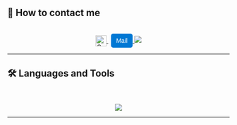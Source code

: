 ## 👋 How to contact me

<br>
<div align="center">
  <a href="mailto:arthur.grossmann--le-mauguen@isen-ouest.yncrea.fr">
<img src="https://raw.githubusercontent.com/arthur5775/arthur5775/main/img/Microsoft_Outlook_2013-2019_logo.svg" alt="Outlook" height="25px" style="vertical-align: middle;"/>
    <span style="display: inline-block; background-color: #0078D4; color: white; padding: 8px 12px; font-family: sans-serif; border-radius: 5px; margin-left: 6px; font-size: 14px;">Mail</span>
    <!-- <img src="https://img.shields.io/badge/Gmail-333333?style=for-the-badge&logo=gmail&logoColor=red" /> -->
  </a>
  <a href="https://www.linkedin.com/in/arthur-grossmann-le-mauguen-45094b205/">
    <img src="https://img.shields.io/badge/LinkedIn-0077B5?style=for-the-badge&logo=linkedin&logoColor=white" target="_blank" />
  </a>
</div>
<hr>

## 🛠️ Languages and Tools

<br>
<p align="center">
  <img src="https://skillicons.dev/icons?i=python,r,c,java,php,mysql,postgres,html,css,js,opencv" />
</p>
<hr>
